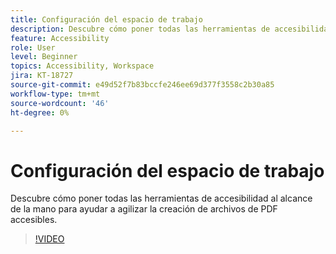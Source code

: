```yaml
---
title: Configuración del espacio de trabajo
description: Descubre cómo poner todas las herramientas de accesibilidad al alcance de la mano para ayudar a agilizar la creación de archivos de PDF accesibles
feature: Accessibility
role: User
level: Beginner
topics: Accessibility, Workspace
jira: KT-18727
source-git-commit: e49d52f7b83bccfe246ee69d377f3558c2b30a85
workflow-type: tm+mt
source-wordcount: '46'
ht-degree: 0%

---
```


# Configuración del espacio de trabajo

Descubre cómo poner todas las herramientas de accesibilidad al alcance de la mano para ayudar a agilizar la creación de archivos de PDF accesibles.

>[!VIDEO](https://video.tv.adobe.com/v/3471612?quality=12&learn=on&hidetitle=true)